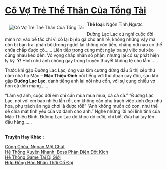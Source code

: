 <a href="https://utruyen.com/co-vo-tre-the-than-cua-tong-tai/19045/" title="Cô Vợ Trẻ Thế Thân Của Tổng Tài"><h1>Cô Vợ Trẻ Thế Thân Của Tổng Tài</h1></a><div style="display:table"><img align="right" style="float: left; padding: 10px;" src="https://utruyen.com/images/story/200x260/co-vo-tre-the-than-cua-tong-tai.jpg" alt="Cô Vợ Trẻ Thế Thân Của Tổng Tài"><b>Thể loại</b>: Ngôn Tình,Ngược<p></p>Đường Lạc Lạc cú nghĩ cuộc đời mình rơi vào bế tắc chỉ vì cô lại bị ép gả cho anh rể, không những vậy mà còn bị bạn trai phản bội,trong người lại không còn tiền, chẳng nơi nào có thể chứa chấp được cô...... Liên tiếp trong cùng một ngày ba sự việc xui xẻo cùng nhau kéo đến. Vô vọng chấp nhận số phận, nhưng lại có sự phát hiện ly kỳ. Ý! Hình như anh chồng gay trong truyền thuyết không tệ cho lắm...... <p></p>Trước khi gặp Đường Lạc Lạc, ông vua kim cương đứng đầu S thị xếp thứ năm nhà họ Mặc – <b>Mặc Thiệu Đình</b> nổi tiếng với thủ đoạn cay độc, sau khi gặp <b>Đường Lạc Lạc</b>, danh tiếng anh lại nổi như cồn, với sự cưng chiều vợ hơn cả tính mạng...... <p></p>“Làm vợ anh, cuộc đời em chỉ cần mua mua mua, cà cà cà.” “Đường Lạc Lạc, nói với em bao nhiêu lần rồi, em không cần phụ trách việc xinh đẹp như hoa, phụ trách ăn ngủ chơi là được rồi!” “Anh không muốn có con, như thế sẽ chia mất tình yêu của vợ dành cho anh.” Nghe những lời nói linh tinh của Mặc Thiệu Đình, Đường Lạc Lạc dở khóc dở cười, chỉ biết đưa hai tay lên đầu hàng......</div><p><br><b>Truyện Hay Khác :</b></p><a href="https://utruyen.com/cong-chua-ngoan-mot-chut/19310/" alt="Công Chúa, Ngoan Một Chút">Công Chúa, Ngoan Một Chút</a><br/><a href="https://truyenhot2019.blogspot.com/2019/12/he-thong-xuyen-nhanh-boss-phan-dien-dot-kich.html" alt="Hệ Thống Xuyên Nhanh: Boss Phản Diện Đột Kích">Hệ Thống Xuyên Nhanh: Boss Phản Diện Đột Kích</a><br/><a href="https://github.com/quanluxury/truyenhot/tree/master/truyenhay/17260/" alt="Hệ Thống Game Tại Dị Giới">Hệ Thống Game Tại Dị Giới</a><br/><a href="https://github.com/mlquan/truyenhay/tree/master/truyenhay/25161/" alt="Hợp Đồng Hôn Nhân Thời Cổ Đại">Hợp Đồng Hôn Nhân Thời Cổ Đại</a><br/>